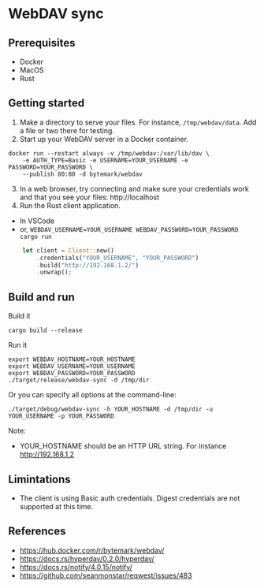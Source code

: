 # WebDAV sync

## Prerequisites

* Docker
* MacOS
* Rust

## Getting started

1. Make a directory to serve your files. For instance, `/tmp/webdav/data`. Add a file or two there for testing.
2. Start up your WebDAV server in a Docker container.
```shell
docker run --restart always -v /tmp/webdav:/var/lib/dav \
    -e AUTH_TYPE=Basic -e USERNAME=YOUR_USERNAME -e PASSWORD=YOUR_PASSWORD \
    --publish 80:80 -d bytemark/webdav
```
3. In a web browser, try connecting and make sure your credentials work and that you see your files: http://localhost
4. Run the Rust client application.
  * In VSCode
  * or, `WEBDAV_USERNAME=YOUR_USERNAME WEBDAV_PASSWORD=YOUR_PASSWORD cargo run`

```rust
    let client = Client::new()
        .credentials("YOUR_USERNAME", "YOUR_PASSWORD")
        .build("http://192.168.1.2/")
        .unwrap();
```

## Build and run

Build it

```
cargo build --release
```

Run it

```
export WEBDAV_HOSTNAME=YOUR_HOSTNAME
export WEBDAV_USERNAME=YOUR_USERNAME
export WEBDAV_PASSWORD=YOUR_PASSWORD
./target/release/webdav-sync -d /tmp/dir
```

Or you can specify all options at the command-line:

```
./target/debug/webdav-sync -h YOUR_HOSTNAME -d /tmp/dir -u YOUR_USERNAME -p YOUR_PASSWORD 
```

Note:
* YOUR_HOSTNAME should be an HTTP URL string. For instance http://192.168.1.2

## Limintations

* The client is using Basic auth credentials. Digest credentials are not supported at this time.

## References

* https://hub.docker.com/r/bytemark/webdav/
* https://docs.rs/hyperdav/0.2.0/hyperdav/
* https://docs.rs/notify/4.0.15/notify/
* https://github.com/seanmonstar/reqwest/issues/483

